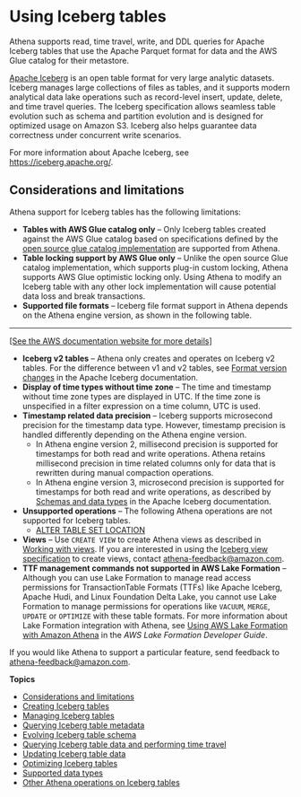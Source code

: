 # Using Iceberg tables<a name="querying-iceberg"></a>

Athena supports read, time travel, write, and DDL queries for Apache Iceberg tables that use the Apache Parquet format for data and the AWS Glue catalog for their metastore\.

[Apache Iceberg](https://iceberg.apache.org/) is an open table format for very large analytic datasets\. Iceberg manages large collections of files as tables, and it supports modern analytical data lake operations such as record\-level insert, update, delete, and time travel queries\. The Iceberg specification allows seamless table evolution such as schema and partition evolution and is designed for optimized usage on Amazon S3\. Iceberg also helps guarantee data correctness under concurrent write scenarios\.

For more information about Apache Iceberg, see [https://iceberg\.apache\.org/](https://iceberg.apache.org/)\.

## Considerations and limitations<a name="querying-iceberg-considerations-and-limitations"></a>

Athena support for Iceberg tables has the following limitations:
+ **Tables with AWS Glue catalog only** – Only Iceberg tables created against the AWS Glue catalog based on specifications defined by the [open source glue catalog implementation](https://iceberg.apache.org/docs/latest/aws/#glue-catalog) are supported from Athena\.
+ **Table locking support by AWS Glue only** – Unlike the open source Glue catalog implementation, which supports plug\-in custom locking, Athena supports AWS Glue optimistic locking only\. Using Athena to modify an Iceberg table with any other lock implementation will cause potential data loss and break transactions\.
+ **Supported file formats** – Iceberg file format support in Athena depends on the Athena engine version, as shown in the following table\.  
****    
[\[See the AWS documentation website for more details\]](http://docs.aws.amazon.com/athena/latest/ug/querying-iceberg.html)
+ **Iceberg v2 tables** – Athena only creates and operates on Iceberg v2 tables\. For the difference between v1 and v2 tables, see [Format version changes](https://iceberg.apache.org/spec/#appendix-e-format-version-changes) in the Apache Iceberg documentation\.
+ **Display of time types without time zone** – The time and timestamp without time zone types are displayed in UTC\. If the time zone is unspecified in a filter expression on a time column, UTC is used\.
+ **Timestamp related data precision** – Iceberg supports microsecond precision for the timestamp data type\. However, timestamp precision is handled differently depending on the Athena engine version\.
  + In Athena engine version 2, millisecond precision is supported for timestamps for both read and write operations\. Athena retains millisecond precision in time related columns only for data that is rewritten during manual compaction operations\.
  + In Athena engine version 3, microsecond precision is supported for timestamps for both read and write operations, as described by [Schemas and data types](https://iceberg.apache.org/spec/#schemas-and-data-types) in the Apache Iceberg documentation\.
+ **Unsupported operations** – The following Athena operations are not supported for Iceberg tables\. 
  + [ALTER TABLE SET LOCATION](alter-table-set-location.md)
+ **Views** – Use `CREATE VIEW` to create Athena views as described in [Working with views](views.md)\. If you are interested in using the [Iceberg view specification](https://github.com/apache/iceberg/blob/master/format/view-spec.md) to create views, contact [athena\-feedback@amazon\.com](mailto:athena-feedback@amazon.com)\. 
+ **TTF management commands not supported in AWS Lake Formation** – Although you can use Lake Formation to manage read access permissions for TransactionTable Formats \(TTFs\) like Apache Iceberg, Apache Hudi, and Linux Foundation Delta Lake, you cannot use Lake Formation to manage permissions for operations like `VACUUM`, `MERGE`, `UPDATE` or `OPTIMIZE` with these table formats\. For more information about Lake Formation integration with Athena, see [Using AWS Lake Formation with Amazon Athena](https://docs.aws.amazon.com/lake-formation/latest/dg/athena-lf.html) in the *AWS Lake Formation Developer Guide*\.

If you would like Athena to support a particular feature, send feedback to [athena\-feedback@amazon\.com](mailto:athena-feedback@amazon.com)\.

**Topics**
+ [Considerations and limitations](#querying-iceberg-considerations-and-limitations)
+ [Creating Iceberg tables](querying-iceberg-creating-tables.md)
+ [Managing Iceberg tables](querying-iceberg-managing-tables.md)
+ [Querying Iceberg table metadata](querying-iceberg-table-metadata.md)
+ [Evolving Iceberg table schema](querying-iceberg-evolving-table-schema.md)
+ [Querying Iceberg table data and performing time travel](querying-iceberg-table-data.md)
+ [Updating Iceberg table data](querying-iceberg-updating-iceberg-table-data.md)
+ [Optimizing Iceberg tables](querying-iceberg-data-optimization.md)
+ [Supported data types](querying-iceberg-supported-data-types.md)
+ [Other Athena operations on Iceberg tables](querying-iceberg-additional-operations.md)
